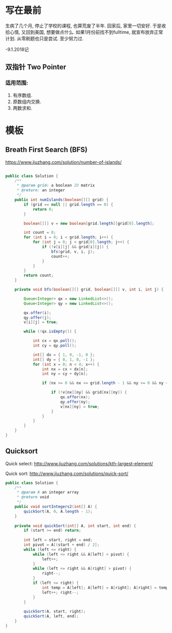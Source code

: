 # 写在最前

生病了几个月, 停止了学校的课程, 也算荒废了半年. 回家后, 家里一切安好. 
于是收拾心情, 又回到美国, 想要做点什么. 如果1月份前找不到fulltime, 就宣布放弃正常计划. 
从零刷题也只是尝试. 至少努力过.

-9.1.2018记


## 双指针 Two Pointer

### 适用范围: 

1. 有序数组.
2. 原数组内交换.
3. 两数求和.


# 模板


## Breath First Search (BFS)

https://www.jiuzhang.com/solution/number-of-islands/

````java

public class Solution {
    /**
     * @param grid: a boolean 2D matrix
     * @return: an integer
     */
    public int numIslands(boolean[][] grid) {
        if (grid == null || grid.length == 0) {
            return 0;
        }

        boolean[][] v = new boolean[grid.length][grid[0].length];

        int count = 0;
        for (int i = 0; i < grid.length; i++) {
            for (int j = 0; j < grid[0].length; j++) {
                if (!v[i][j] && grid[i][j]) {
                    bfs(grid, v, i, j);
                    count++;
                }
            }
        }
        return count;
    }

    private void bfs(boolean[][] grid, boolean[][] v, int i, int j) {

        Queue<Integer> qx = new LinkedList<>();
        Queue<Integer> qy = new LinkedList<>();

        qx.offer(i);
        qy.offer(j);
        v[i][j] = true;

        while (!qx.isEmpty()) {

            int cx = qx.poll();
            int cy = qy.poll();

            int[] dx = { 1, 0, -1, 0 };
            int[] dy = { 0, 1, 0, -1 };
            for (int x = 0; n < 4; x++) {
                int nx = cx + dx[n];
                int ny = cy + dy[n];

                if (nx >= 0 && nx <= grid.length - 1 && ny >= 0 && ny <= grid[0].length - 1) {

                    if (!v[nx][ny] && grid[nx][ny]) {
                        qx.offer(nx);
                        qy.offer(ny);
                        v[nx][ny] = true;
                    }
                }
            }
        }
    }
}


````



## Quicksort

Quick select:
http://www.jiuzhang.com/solutions/kth-largest-element/

Quick sort:
http://www.jiuzhang.com/solutions/quick-sort/

````java
public class Solution {
    /**
     * @param A an integer array
     * @return void
     */
    public void sortIntegers2(int[] A) {
        quickSort(A, 0, A.length - 1);
    }
    
    private void quickSort(int[] A, int start, int end) {
        if (start >= end) return;
        
        int left = start, right = end;
        int pivot = A[(start + end) / 2];
        while (left <= right) {
            while (left <= right && A[left] < pivot) {
                left++;
            }
            while (left <= right && A[right] > pivot) {
                right--;
            }
            if (left <= right) {
                int temp = A[left]; A[left] = A[right]; A[right] = temp;
                left++; right--;
            }
        }
        
        quickSort(A, start, right);
        quickSort(A, left, end);
    }
}
````